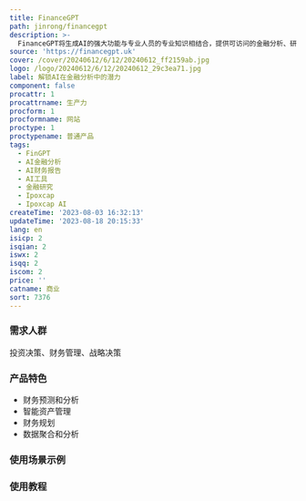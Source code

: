 ```yaml
---
title: FinanceGPT
path: jinrong/financegpt
description: >-
  FinanceGPT将生成AI的强大功能与专业人员的专业知识相结合，提供可访问的金融分析、研究和咨询服务。我们的平台提供可定制的财务预测、实时数据汇总、财务健康监测和高级分析工具，帮助投资者、财务经理和会计师保持财务状况并做出战略性决策。我们还提供资产管理、智能税务筹划和深入报告等功能，助您优化投资策略。通过整合金融数据、图表和专业知识，FinanceGPT赋能您的金融决策。
source: 'https://financegpt.uk'
cover: /cover/20240612/6/12/20240612_ff2159ab.jpg
logo: /logo/20240612/6/12/20240612_29c3ea71.jpg
label: 解锁AI在金融分析中的潜力
component: false
procattr: 1
procattrname: 生产力
procform: 1
procformname: 网站
proctype: 1
proctypename: 普通产品
tags:
  - FinGPT
  - AI金融分析
  - AI财务报告
  - AI工具
  - 金融研究
  - Ipoxcap
  - Ipoxcap AI
createTime: '2023-08-03 16:32:13'
updateTime: '2023-08-18 20:15:33'
lang: en
isicp: 2
isqian: 2
iswx: 2
isqq: 2
iscom: 2
price: ''
catname: 商业
sort: 7376
---
```




### 需求人群
投资决策、财务管理、战略决策

### 产品特色
- 财务预测和分析
- 智能资产管理
- 财务规划
- 数据聚合和分析

### 使用场景示例


### 使用教程


  
